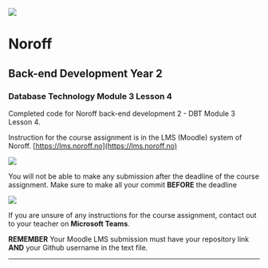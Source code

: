 
![](http://images.restapi.co.za/pvt/Noroff-64.png)
# Noroff
## Back-end Development Year 2
### Database Technology Module 3 Lesson 4

Completed code for Noroff back-end development 2 - DBT Module 3 Lesson 4.

Instruction for the course assignment is in the LMS (Moodle) system of Noroff.
[https://lms.noroff.no](https://lms.noroff.no)

![](http://images.restapi.co.za/pvt/ca_important.png)

You will not be able to make any submission after the deadline of the course assignment. Make sure to make all your commit **BEFORE** the deadline

![](http://images.restapi.co.za/pvt/help.png)

If you are unsure of any instructions for the course assignment, contact out to your teacher on **Microsoft Teams**.

**REMEMBER** Your Moodle LMS submission must have your repository link **AND** your Github username in the text file.

---
